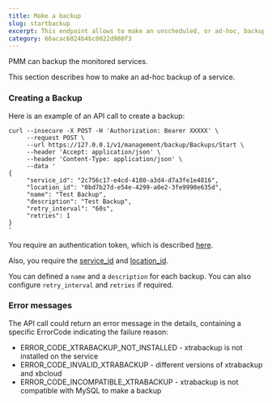 ```yaml
---
title: Make a backup
slug: startbackup
excerpt: This endpoint allows to make an unscheduled, or ad-hoc, backup of a given service.
category: 66acac6024b4bc0022d980f3
---
```


PMM can backup the monitored services.

This section describes how to make an ad-hoc backup of a service.

### Creating a Backup

Here is an example of an API call to create a backup:

```shell
curl --insecure -X POST -H 'Authorization: Bearer XXXXX' \
     --request POST \
     --url https://127.0.0.1/v1/management/backup/Backups/Start \
     --header 'Accept: application/json' \
     --header 'Content-Type: application/json' \
     --data '
{
     "service_id": "2c756c17-e4cd-4180-a3d4-d7a3fe1e4816",
     "location_id": "0bd7b27d-e54e-4299-a0e2-3fe9990e635d",
     "name": "Test Backup",
     "description": "Test Backup",
     "retry_interval": "60s",
     "retries": 1
}
'
```

You require an authentication token, which is described [here](ref:authentication).

Also, you require the [service_id](ref:listservices) and [location_id](ref:listlocations).

You can defined a `name` and a `description` for each backup. You can also configure `retry_interval` and `retries` if required.

### Error messages

The API call could return an error message in the details, containing a specific ErrorCode indicating the failure reason:
- ERROR_CODE_XTRABACKUP_NOT_INSTALLED - xtrabackup is not installed on the service
- ERROR_CODE_INVALID_XTRABACKUP - different versions of xtrabackup and xbcloud
- ERROR_CODE_INCOMPATIBLE_XTRABACKUP - xtrabackup is not compatible with MySQL to make a backup
